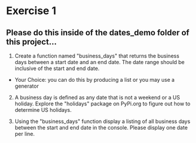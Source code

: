 # Exercise 1

## Please do this inside of the dates_demo folder of this project...

1. Create a function named "business_days" that returns the business days between a start date and an end date. The date range should be inclusive of the start and end date.

- Your Choice: you can do this by producing a list or you may use a generator

2. A business day is defined as any date that is not a weekend or a US holiday. Explore the "holidays" package on PyPi.org to figure out how to determine US holidays.

3. Using the "business_days" function display a listing of all business days between the start and end date in the console. Please display one date per line.